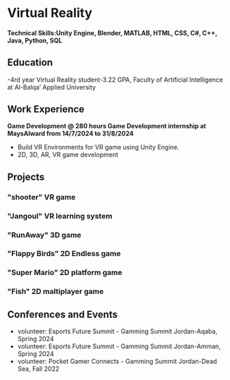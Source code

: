 # Virtual Reality

#### Technical Skills:Unity Engine, Blender, MATLAB, HTML, CSS, C#, C++, Java, Python, SQL

## Education
-4rd year Virtual Reality student-3.22 GPA, Faculty of Artificial
Intelligence at Al-Balqa’ Applied University	        		

## Work Experience
**Game Development @ 280 hours Game Development internship at MaysAlward from
14/7/2024 to 31/8/2024**
- Build VR Environments for VR game using Unity Engine.
- 2D, 3D, AR, VR game development

  
## Projects
### "shooter" VR game

### "Jangoul" VR learning system

### "RunAway" 3D game

### "Flappy Birds" 2D Endless game

### "Super Mario" 2D platform game

### "Fish" 2D maltiplayer game


## Conferences and Events
- volunteer: Esports Future Summit - Gamming Summit Jordan-Aqaba, Spring 2024
- volunteer: Esports Future Summit - Gamming Summit Jordan-Amman, Spring 2024
- volunteer: Pocket Gamer Connects - Gamming Summit Jordan-Dead Sea, Fall 2022
